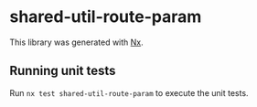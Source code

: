 # shared-util-route-param

This library was generated with [Nx](https://nx.dev).

## Running unit tests

Run `nx test shared-util-route-param` to execute the unit tests.

